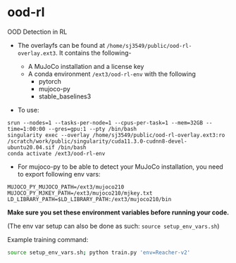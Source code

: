 # ood-rl
OOD Detection in RL


- The overlayfs can be found at `/home/sj3549/public/ood-rl-overlay.ext3`. It contains the following-
  - A MuJoCo installation and a license key
  - A conda environment `/ext3/ood-rl-env` with the following
    - pytorch
    - mujoco-py
    - stable_baselines3

- To use:
```
srun --nodes=1 --tasks-per-node=1 --cpus-per-task=1 --mem=32GB --time=1:00:00 --gres=gpu:1 --pty /bin/bash
singularity exec --overlay /home/sj3549/public/ood-rl-overlay.ext3:ro /scratch/work/public/singularity/cuda11.3.0-cudnn8-devel-ubuntu20.04.sif /bin/bash
conda activate /ext3/ood-rl-env
```

- For mujoco-py to be able to detect your MuJoCo installation, you need to export following env vars:
```
MUJOCO_PY_MUJOCO_PATH=/ext3/mujoco210
MUJOCO_PY_MJKEY_PATH=/ext3/mujoco210/mjkey.txt
LD_LIBRARY_PATH=$LD_LIBRARY_PATH:/ext3/mujoco210/bin
```
**Make sure you set these environment variables before running your code.**

(The env var setup can also be done as such: `source setup_env_vars.sh`)

Example training command: 
```bash
source setup_env_vars.sh; python train.py 'env=Reacher-v2'
```
